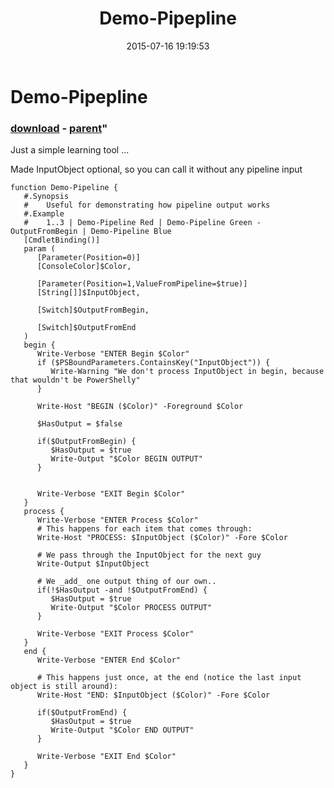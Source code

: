 ﻿---
pid:            5939
parent:         5938
children:       
poster:         Joel Bennett
title:          Demo-Pipepline
date:           2015-07-16 19:19:53
format:         posh
---

# Demo-Pipepline

### [download](5939.ps1) - [parent](5938.md)"

Just a simple learning tool ... 

Made InputObject optional, so you can call it without any pipeline input

```posh
function Demo-Pipeline {
   #.Synopsis
   #    Useful for demonstrating how pipeline output works
   #.Example
   #    1..3 | Demo-Pipeline Red | Demo-Pipeline Green -OutputFromBegin | Demo-Pipeline Blue
   [CmdletBinding()]
   param (
      [Parameter(Position=0)]
      [ConsoleColor]$Color,

      [Parameter(Position=1,ValueFromPipeline=$true)]
      [String[]]$InputObject,

      [Switch]$OutputFromBegin,

      [Switch]$OutputFromEnd
   )
   begin {
      Write-Verbose "ENTER Begin $Color"
      if ($PSBoundParameters.ContainsKey("InputObject")) {
         Write-Warning "We don't process InputObject in begin, because that wouldn't be PowerShelly"
      }

      Write-Host "BEGIN ($Color)" -Foreground $Color

      $HasOutput = $false
      
      if($OutputFromBegin) {
         $HasOutput = $true
         Write-Output "$Color BEGIN OUTPUT"
      }


      Write-Verbose "EXIT Begin $Color"
   }
   process {
      Write-Verbose "ENTER Process $Color"
      # This happens for each item that comes through:
      Write-Host "PROCESS: $InputObject ($Color)" -Fore $Color

      # We pass through the InputObject for the next guy
      Write-Output $InputObject

      # We _add_ one output thing of our own..
      if(!$HasOutput -and !$OutputFromEnd) {
         $HasOutput = $true
         Write-Output "$Color PROCESS OUTPUT"
      }

      Write-Verbose "EXIT Process $Color"
   }
   end {
      Write-Verbose "ENTER End $Color"

      # This happens just once, at the end (notice the last input object is still around):
      Write-Host "END: $InputObject ($Color)" -Fore $Color

      if($OutputFromEnd) {
         $HasOutput = $true
         Write-Output "$Color END OUTPUT"
      }

      Write-Verbose "EXIT End $Color"
   }
}
```
